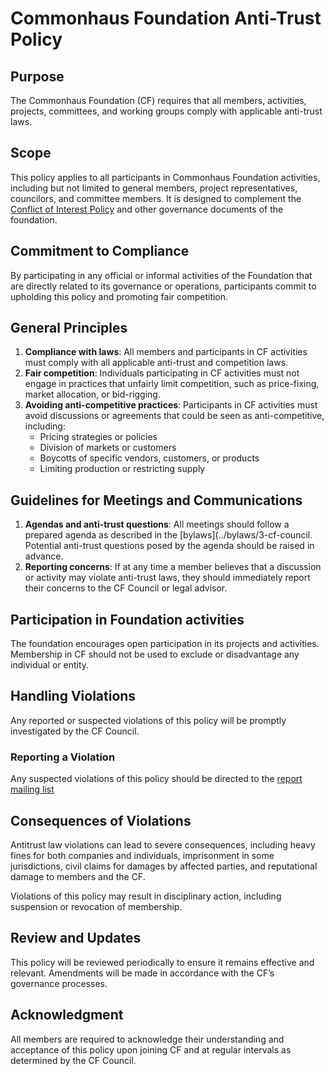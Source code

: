 # Commonhaus Foundation Anti-Trust Policy

## Purpose

The Commonhaus Foundation (CF) requires that all members, activities, projects, committees, and working groups comply with applicable anti-trust laws.

## Scope

This policy applies to all participants in Commonhaus Foundation activities, including but not limited to general members, project representatives, councilors, and committee members. It is designed to complement the [Conflict of Interest Policy](./conflict-of-interest.md) and other governance documents of the foundation.

## Commitment to Compliance

By participating in any official or informal activities of the Foundation that are directly related to its governance or operations, participants commit to upholding this policy and promoting fair competition.

## General Principles

1. **Compliance with laws**: All members and participants in CF activities must comply with all applicable anti-trust and competition laws.
2. **Fair competition**: Individuals participating in CF activities must not engage in practices that unfairly limit competition, such as price-fixing, market allocation, or bid-rigging.
3. **Avoiding anti-competitive practices**: Participants in CF activities must avoid discussions or agreements that could be seen as anti-competitive, including:
    - Pricing strategies or policies
    - Division of markets or customers
    - Boycotts of specific vendors, customers, or products
    - Limiting production or restricting supply

## Guidelines for Meetings and Communications

1. **Agendas and anti-trust questions**: All meetings should follow a prepared agenda as described in the [bylaws](../bylaws/3-cf-council. Potential anti-trust questions posed by the agenda should be raised in advance.
2. **Reporting concerns**: If at any time a member believes that a discussion or activity may violate anti-trust laws, they should immediately report their concerns to the CF Council or legal advisor.

## Participation in Foundation activities

The foundation encourages open participation in its projects and activities. Membership in CF should not be used to exclude or disadvantage any individual or entity.

## Handling Violations

Any reported or suspected violations of this policy will be promptly investigated by the CF Council.

### Reporting a Violation

Any suspected violations of this policy should be directed to the [report mailing list](https://github.com/commonhaus/foundation/blob/main/CONTACTS.yaml)

## Consequences of Violations

Antitrust law violations can lead to severe consequences, including heavy fines for both companies and individuals, imprisonment in some jurisdictions, civil claims for damages by affected parties, and reputational damage to members and the CF.

Violations of this policy may result in disciplinary action, including suspension or revocation of membership.

## Review and Updates

This policy will be reviewed periodically to ensure it remains effective and relevant. Amendments will be made in accordance with the CF’s governance processes.

## Acknowledgment

All members are required to acknowledge their understanding and acceptance of this policy upon joining CF and at regular intervals as determined by the CF Council.
